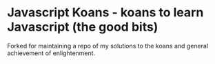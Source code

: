 # Javascript Koans - koans to learn Javascript (the good bits) #

Forked for maintaining a repo of my solutions to the koans and general achievement
of enlightenment.
